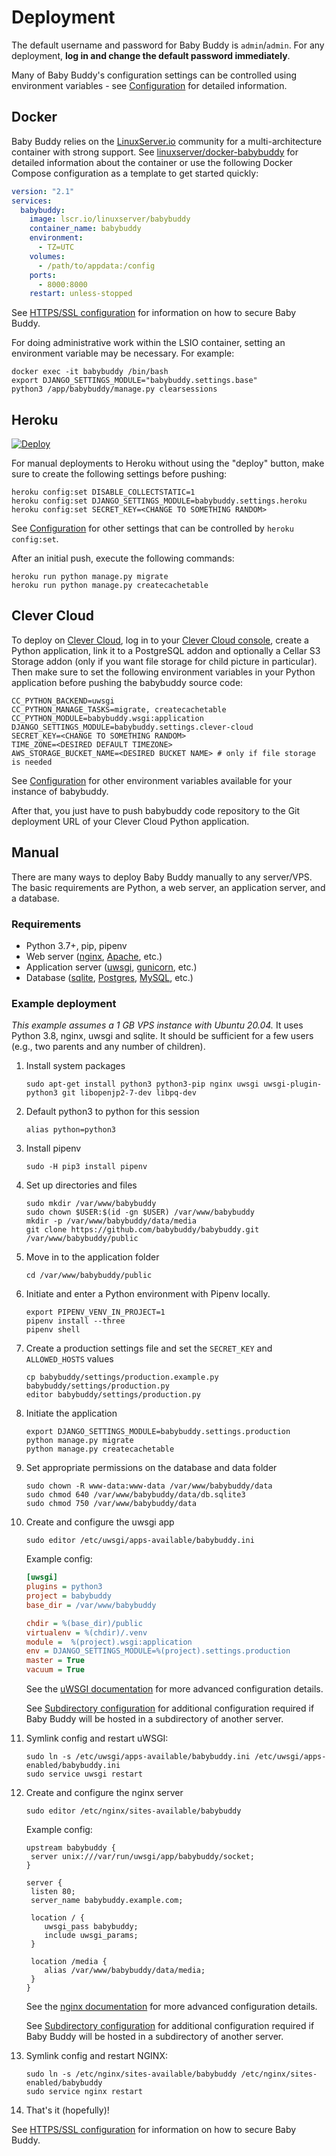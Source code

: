 # Deployment

The default username and password for Baby Buddy is `admin`/`admin`. For any
deployment, **log in and change the default password immediately**.

Many of Baby Buddy's configuration settings can be controlled using environment
variables - see [Configuration](configuration.md) for detailed information.

## Docker

Baby Buddy relies on the [LinuxServer.io](https://www.linuxserver.io/) community
for a multi-architecture container with strong support. See
[linuxserver/docker-babybuddy](https://github.com/linuxserver/docker-babybuddy)
for detailed information about the container or use the following Docker Compose
configuration as a template to get started quickly:

```yaml
version: "2.1"
services:
  babybuddy:
    image: lscr.io/linuxserver/babybuddy
    container_name: babybuddy
    environment:
      - TZ=UTC
    volumes:
      - /path/to/appdata:/config
    ports:
      - 8000:8000
    restart: unless-stopped
```

See [HTTPS/SSL configuration](ssl.md) for information on how to secure Baby Buddy.

For doing administrative work within the LSIO container, setting an environment variable may be necessary.
For example:

```shell
docker exec -it babybuddy /bin/bash
export DJANGO_SETTINGS_MODULE="babybuddy.settings.base"
python3 /app/babybuddy/manage.py clearsessions
```

## Heroku

[![Deploy](https://www.herokucdn.com/deploy/button.svg)](https://dashboard.heroku.com/new?button-url=https%3A%2F%2Fgithub.com%2Fbabybuddy%2Fbabybuddy&template=https%3A%2F%2Fgithub.com%2Fbabybuddy%2Fbabybuddy)

For manual deployments to Heroku without using the "deploy" button, make sure to
create the following settings before pushing:

```shell
heroku config:set DISABLE_COLLECTSTATIC=1
heroku config:set DJANGO_SETTINGS_MODULE=babybuddy.settings.heroku
heroku config:set SECRET_KEY=<CHANGE TO SOMETHING RANDOM>
```

See [Configuration](configuration.md) for other settings that can be controlled
by `heroku config:set`.

After an initial push, execute the following commands:

```shell
heroku run python manage.py migrate
heroku run python manage.py createcachetable
```

## Clever Cloud

To deploy on [Clever Cloud](https://www.clever-cloud.com), log in to your
[Clever Cloud console](https://console.clever-cloud.com/), create a Python
application, link it to a PostgreSQL addon and optionally a Cellar S3 Storage
addon (only if you want file storage for child picture in particular).
Then make sure to set the following environment variables in your Python
application before pushing the babybuddy source code:

```shell
CC_PYTHON_BACKEND=uwsgi
CC_PYTHON_MANAGE_TASKS=migrate, createcachetable
CC_PYTHON_MODULE=babybuddy.wsgi:application
DJANGO_SETTINGS_MODULE=babybuddy.settings.clever-cloud
SECRET_KEY=<CHANGE TO SOMETHING RANDOM>
TIME_ZONE=<DESIRED DEFAULT TIMEZONE>
AWS_STORAGE_BUCKET_NAME=<DESIRED BUCKET NAME> # only if file storage is needed
```

See [Configuration](configuration.md) for other environment variables available
for your instance of babybuddy.

After that, you just have to push babybuddy code repository to the Git
deployment URL of your Clever Cloud Python application.

## Manual

There are many ways to deploy Baby Buddy manually to any server/VPS. The basic 
requirements are Python, a web server, an application server, and a database.

### Requirements

- Python 3.7+, pip, pipenv
- Web server ([nginx](http://nginx.org/), [Apache](http://httpd.apache.org/), etc.)
- Application server ([uwsgi](http://projects.unbit.it/uwsgi), [gunicorn](http://gunicorn.org/), etc.)
- Database ([sqlite](https://sqlite.org/), [Postgres](https://www.postgresql.org/), [MySQL](https://www.mysql.com/), etc.)

### Example deployment

*This example assumes a 1 GB VPS instance with Ubuntu 20.04.* It uses Python 3.8,
nginx, uwsgi and sqlite. It should be sufficient for a few users (e.g., two parents
and any number of children).

1. Install system packages

    ```shell
    sudo apt-get install python3 python3-pip nginx uwsgi uwsgi-plugin-python3 git libopenjp2-7-dev libpq-dev
    ```

2. Default python3 to python for this session

    ```shell
    alias python=python3
    ```

3. Install pipenv

    ```shell
    sudo -H pip3 install pipenv
    ```

4. Set up directories and files

    ```shell
    sudo mkdir /var/www/babybuddy
    sudo chown $USER:$(id -gn $USER) /var/www/babybuddy
    mkdir -p /var/www/babybuddy/data/media
    git clone https://github.com/babybuddy/babybuddy.git /var/www/babybuddy/public
    ```

5. Move in to the application folder

    ```shell
    cd /var/www/babybuddy/public
    ```
        
6. Initiate and enter a Python environment with Pipenv locally.

    ```shell
    export PIPENV_VENV_IN_PROJECT=1
    pipenv install --three
    pipenv shell
    ```

7. Create a production settings file and set the ``SECRET_KEY`` and ``ALLOWED_HOSTS`` values

    ```shell
    cp babybuddy/settings/production.example.py babybuddy/settings/production.py
    editor babybuddy/settings/production.py
    ```

8. Initiate the application

    ```shell
    export DJANGO_SETTINGS_MODULE=babybuddy.settings.production
    python manage.py migrate
    python manage.py createcachetable
    ```

9. Set appropriate permissions on the database and data folder

    ```shell
    sudo chown -R www-data:www-data /var/www/babybuddy/data
    sudo chmod 640 /var/www/babybuddy/data/db.sqlite3
    sudo chmod 750 /var/www/babybuddy/data
    ```

10. Create and configure the uwsgi app

    ```shell
    sudo editor /etc/uwsgi/apps-available/babybuddy.ini
    ```

    Example config:

    ```ini
    [uwsgi]
    plugins = python3
    project = babybuddy
    base_dir = /var/www/babybuddy
    
    chdir = %(base_dir)/public
    virtualenv = %(chdir)/.venv
    module =  %(project).wsgi:application
    env = DJANGO_SETTINGS_MODULE=%(project).settings.production
    master = True
    vacuum = True
    ```
    
    See the [uWSGI documentation](http://uwsgi-docs.readthedocs.io/en/latest/)
    for more advanced configuration details.
    
    See [Subdirectory configuration](subdirectory.md) for additional configuration
    required if Baby Buddy will be hosted in a subdirectory of another server.

11. Symlink config and restart uWSGI:

    ```shell
    sudo ln -s /etc/uwsgi/apps-available/babybuddy.ini /etc/uwsgi/apps-enabled/babybuddy.ini
    sudo service uwsgi restart
    ```

12. Create and configure the nginx server

    ```shell
    sudo editor /etc/nginx/sites-available/babybuddy
    ```

    Example config:
    
    ```nginx
    upstream babybuddy {
     server unix:///var/run/uwsgi/app/babybuddy/socket;
    }
     
    server {
     listen 80;
     server_name babybuddy.example.com;
     
     location / {
        uwsgi_pass babybuddy;
        include uwsgi_params;
     }
              
     location /media {
        alias /var/www/babybuddy/data/media;
     }
    }
    ```
    
    See the [nginx documentation](https://nginx.org/en/docs/) for more advanced
    configuration details.
    
    See [Subdirectory configuration](subdirectory.md) for additional configuration
    required if Baby Buddy will be hosted in a subdirectory of another server.

14. Symlink config and restart NGINX:

    ```shell
    sudo ln -s /etc/nginx/sites-available/babybuddy /etc/nginx/sites-enabled/babybuddy
    sudo service nginx restart
    ```

15. That's it (hopefully)!

See [HTTPS/SSL configuration](ssl.md) for information on how to secure Baby Buddy.
